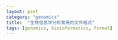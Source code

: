 ```yaml
---
layout: post
category: "genomics"
title:  "生物信息学分析常用的文件格式"
tags: [genomics, bioinformatics, format]
---
```




